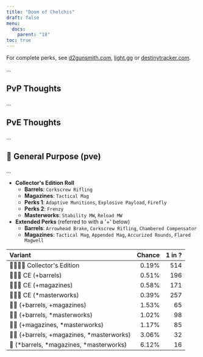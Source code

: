 ```yaml
---
title: "Doom of Chelchis"
draft: false
menu:
  docs:
    parent: "18"
toc: true
---
```


For complete perks, see [d2gunsmith.com](https://d2gunsmith.com/w/1937552980), [light.gg](https://www.light.gg/db/items/1937552980) or [destinytracker.com](https://destinytracker.com/destiny-2/db/items/1937552980).

...

## PvP Thoughts

...

## PvE Thoughts

...

## 👾 General Purpose (pve)

...

* **Collector's Edition Roll**
  * **Barrels**: `Corkscrew Rifling`
  * **Magazines**: `Tactical Mag`
  * **Perks 1**: `Adaptive Munitions`, `Explosive Payload`, `Firefly`
  * **Perks 2**: `Frenzy`
  * **Masterworks**: `Stability MW`, `Reload MW`
* **Extended Perks** (referred to with a '+' below)
  * **Barrels**: `Arrowhead Brake`, `Corkscrew Rifling`, `Chambered Compensator`
  * **Magazines**: `Tactical Mag`, `Appended Mag`, `Accurized Rounds`, `Flared Magwell`

| Variant | Chance | 1 in ? |
|:-|-:|-:|
| 👾👾👾🌟 Collector's Edition | 0.19% | 514 |
| 👾👾👾 CE (+barrels) | 0.51% | 196 |
| 👾👾👾 CE (+magazines) | 0.58% | 171 |
| 👾👾👾 CE (*masterworks) | 0.39% | 257 |
| 👾👾 (+barrels, +magazines) | 1.53% | 65 |
| 👾👾 (+barrels, *masterworks) | 1.02% | 98 |
| 👾👾 (+magazines, *masterworks) | 1.17% | 85 |
| 👾👾 (+barrels, +magazines, *masterworks) | 3.06% | 32 |
| 👾 (*barrels, *magazines, *masterworks) | 6.12% | 16 |
